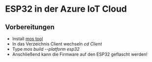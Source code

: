 # ESP32 in der Azure IoT Cloud
## Vorbereitungen
- Install [mos tool](https://mongoose-os.com/software.html)
- In das Verzeichnis Client wechseln *cd Client*
- Type *mos build --platform esp32*
- Anschließend kann die Firmware auf den ESP32 geflascht werden!

